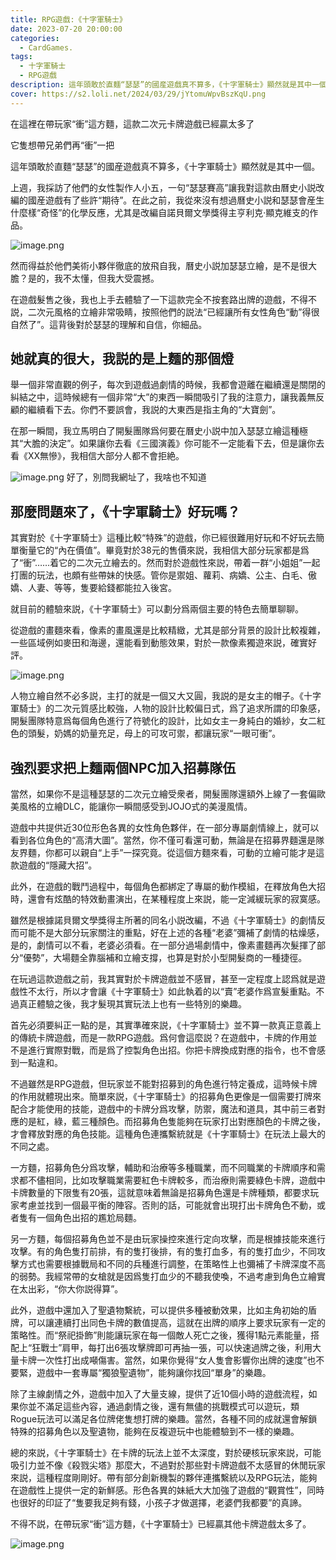 ```yaml
---
title: RPG遊戲:《十字軍騎士》
date: 2023-07-20 20:00:00
categories:
  - CardGames.
tags:
  - 十字軍騎士
  - RPG遊戲
description: 這年頭敢於直麵“瑟瑟”的國産遊戲真不算多，《十字軍騎士》顯然就是其中一個
cover: https://s2.loli.net/2024/03/29/jYtomuWpvBszKqU.png
---
```


在這裡在帶玩家“衝”這方麵，這款二次元卡牌遊戲已經贏太多了

它隻想帶兄弟們再“衝”一把


這年頭敢於直麵“瑟瑟”的國産遊戲真不算多，《十字軍騎士》顯然就是其中一個。

上週，我採訪了他們的女性製作人小五，一句“瑟瑟賽高”讓我對這款由曆史小説改編的國産遊戲有了些許“期待”。在此之前，我從來沒有想過曆史小説和瑟瑟會産生什麼樣“奇怪”的化學反應，尤其是改編自諾貝爾文學獎得主亨利克·顯克維支的作品。


![image.png](https://s2.loli.net/2024/03/29/gzFaP4KwXNjBHOJ.png)

然而得益於他們美術小夥伴徹底的放飛自我，曆史小説加瑟瑟立繪，是不是很大膽？是的，我不太懂，但我大受震撼。


在遊戲髮售之後，我也上手去體驗了一下這款完全不按套路出牌的遊戲，不得不説，二次元風格的立繪非常吸睛，按照他們的説法“已經讓所有女性角色“動”得很自然了”。這背後對於瑟瑟的理解和自信，你細品。



## 她就真的很大，我説的是上麵的那個燈

舉一個非常直觀的例子，每次到遊戲過劇情的時候，我都會遊離在繼續還是關閉的糾結之中，這時候總有一個非常“大”的東西一瞬間吸引了我的注意力，讓我義無反顧的繼續看下去。你們不要誤會，我説的大東西是指主角的“大寶劍”。


在那一瞬間，我立馬明白了開髮團隊爲何要在曆史小説中加入瑟瑟立繪這種極其“大膽的決定”。如果讓你去看《三國演義》你可能不一定能看下去，但是讓你去看《XX無慘》，我相信大部分人都不會拒絶。

![image.png](https://s2.loli.net/2024/03/29/VhZsQfkio3WOvqA.png)
好了，別問我網址了，我啥也不知道

## 那麼問題來了，《十字軍騎士》好玩嗎？

其實對於《十字軍騎士》這種比較“特殊”的遊戲，你已經很難用好玩和不好玩去簡單衡量它的“內在價值”。畢竟對於38元的售價來説，我相信大部分玩家都是爲了“衝”……着它的二次元立繪去的。然而對於遊戲性來説，帶着一群“小姐姐”一起打團的玩法，也頗有些帶妹的快感。管你是禦姐、蘿莉、病嬌、公主、白毛、傲嬌、人妻、等等，隻要給錢都能拉入後宮。



就目前的體驗來説，《十字軍騎士》可以劃分爲兩個主要的特色去簡單聊聊。

從遊戲的畫麵來看，像素的畫風還是比較精緻，尤其是部分背景的設計比較複雜，一些區域例如麥田和海邊，還能看到動態效果，對於一款像素獨遊來説，確實好評。

![image.png](https://s2.loli.net/2024/03/29/uceTzE3sOg6IvVB.png)

人物立繪自然不必多説，主打的就是一個又大又圓，我説的是女主的帽子。《十字軍騎士》的二次元質感比較強，人物的設計比較偏日式，爲了追求所謂的印象感，開髮團隊特意爲每個角色進行了符號化的設計，比如女主一身純白的婚紗，女二紅色的頭髮，奶媽的奶量充足，母上的可攻可禦，都讓玩家“一眼可衝”。




## 強烈要求把上麵兩個NPC加入招募隊伍

當然，如果你不是這種瑟瑟的二次元立繪受衆者，開髮團隊還額外上線了一套偏歐美風格的立繪DLC，能讓你一瞬間感受到JOJO式的美漫風情。



遊戲中共提供近30位形色各異的女性角色夥伴，在一部分專屬劇情線上，就可以看到各位角色的“高清大圖”。當然，你不僅可看還可動，無論是在招募界麵還是隊友界麵，你都可以親自“上手”一探究竟。從這個方麵來看，可動的立繪可能才是這款遊戲的“隱藏大招”。

此外，在遊戲的戰鬥過程中，每個角色都綁定了專屬的動作模組，在釋放角色大招時，還會有炫酷的特效動畫演出，在某種程度上來説，能一定減緩玩家的寂寞感。




雖然是根據諾貝爾文學獎得主所著的同名小説改編，不過《十字軍騎士》的劇情反而可能不是大部分玩家關注的重點，好在上述的各種“老婆”彌補了劇情的枯燥感，是的，劇情可以不看，老婆必須看。在一部分過場劇情中，像素畫麵再次髮揮了部分“優勢”，大場麵全靠腦補和立繪支撐，也算是對於小型開髮商的一種捷徑。



在玩過這款遊戲之前，我其實對於卡牌遊戲並不感冒，甚至一定程度上認爲就是遊戲性不太行，所以才會讓《十字軍騎士》如此執着的以“賣”老婆作爲宣髮重點。不過真正體驗之後，我才髮現其實玩法上也有一些特別的樂趣。

首先必須要糾正一點的是，其實準確來説，《十字軍騎士》並不算一款真正意義上的傳統卡牌遊戲，而是一款RPG遊戲。爲何會這麼説？在遊戲中，卡牌的作用並不是進行實際對戰，而是爲了控製角色出招。你把卡牌換成對應的指令，也不會感到一點違和。


不過雖然是RPG遊戲，但玩家並不能對招募到的角色進行特定養成，這時候卡牌的作用就體現出來。簡單來説，《十字軍騎士》的招募角色更像是一個需要打牌來配合才能使用的技能，遊戲中的卡牌分爲攻擊，防禦，魔法和道具，其中前三者對應的是紅，綠，藍三種顏色。而招募角色隻能夠在玩家打出對應顏色的卡牌之後，才會釋放對應的角色技能。這種角色連攜繫統就是《十字軍騎士》在玩法上最大的不同之處。



一方麵，招募角色分爲攻擊，輔助和治療等多種職業，而不同職業的卡牌順序和需求都不儘相同，比如攻擊職業需要紅色卡牌較多，而治療則需要綠色卡牌，遊戲中卡牌數量的下限隻有20張，這就意味着無論是招募角色還是卡牌種類，都要求玩家考慮並找到一個最平衡的陣容。否則的話，可能就會出現打出卡牌角色不動，或者隻有一個角色出招的尷尬局麵。



另一方麵，每個招募角色並不是由玩家操控來進行定向攻擊，而是根據技能來進行攻擊。有的角色隻打前排，有的隻打後排，有的隻打血多，有的隻打血少，不同攻擊方式也需要根據戰局和不同的兵種進行調整，在策略性上也彌補了卡牌深度不高的弱勢。我經常帶的女槍就是因爲隻打血少的不聽我使喚，不過考慮到角色立繪實在太出彩，“你大你説得算”。



此外，遊戲中還加入了聖遺物繫統，可以提供多種被動效果，比如主角初始的盾牌，可以讓連續打出同色卡牌的數值提高，這就在出牌的順序上要求玩家有一定的策略性。而“祭祀掛飾”則能讓玩家在每一個敵人死亡之後，獲得1點元素能量，搭配上“狂戰士”肩甲，每打出6張攻擊牌即可再抽一張，可以快速過牌之後，利用大量卡牌一次性打出成噸傷害。當然，如果你覺得“女人隻會影響你出牌的速度”也不要緊，遊戲中一套專屬“獨狼聖遺物”，能夠讓你找回“單身”的樂趣。



除了主線劇情之外，遊戲中加入了大量支線，提供了近10個小時的遊戲流程，如果你並不滿足這些內容，通過劇情之後，還有無儘的挑戰模式可以遊玩，類Rogue玩法可以滿足各位牌佬隻想打牌的樂趣。當然，各種不同的成就還會解鎖特殊的招募角色以及聖遺物，能夠在反複遊玩中也能體驗到不一樣的樂趣。



總的來説，《十字軍騎士》在卡牌的玩法上並不太深度，對於硬核玩家來説，可能吸引力並不像《殺戮尖塔》那麼大，不過對於那些對卡牌遊戲不太感冒的休閒玩家來説，這種程度剛剛好。帶有部分創新機製的夥伴連攜繫統以及RPG玩法，能夠在遊戲性上提供一定的新鮮感。形色各異的妹紙大大加強了遊戲的“觀賞性”，同時也很好的印証了“隻要我足夠有錢，小孩子才做選擇，老婆們我都要”的真諦。

不得不説，在帶玩家“衝”這方麵，《十字軍騎士》已經贏其他卡牌遊戲太多了。

![image.png](https://s2.loli.net/2024/03/29/AIC7kf4Twm9GZ3V.png)
